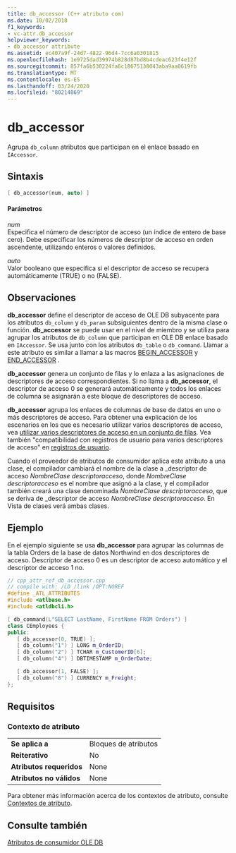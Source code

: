 ```yaml
---
title: db_accessor (C++ atributo com)
ms.date: 10/02/2018
f1_keywords:
- vc-attr.db_accessor
helpviewer_keywords:
- db_accessor attribute
ms.assetid: ec407a9f-24d7-4822-96d4-7cc6a0301815
ms.openlocfilehash: 1e9725dad39974b828d87bd8b4cdeac623f4e12f
ms.sourcegitcommit: 857fa6b530224fa6c18675138043aba9aa0619fb
ms.translationtype: MT
ms.contentlocale: es-ES
ms.lasthandoff: 03/24/2020
ms.locfileid: "80214869"
---
```

# <a name="db_accessor"></a>db_accessor

Agrupa `db_column` atributos que participan en el enlace basado en `IAccessor`.

## <a name="syntax"></a>Sintaxis

```cpp
[ db_accessor(num, auto) ]
```

#### <a name="parameters"></a>Parámetros

*num*<br/>
Especifica el número de descriptor de acceso (un índice de entero de base cero). Debe especificar los números de descriptor de acceso en orden ascendente, utilizando enteros o valores definidos.

*auto*<br/>
Valor booleano que especifica si el descriptor de acceso se recupera automáticamente (TRUE) o no (FALSE).

## <a name="remarks"></a>Observaciones

**db_accessor** define el descriptor de acceso de OLE DB subyacente para los atributos `db_column` y `db_param` subsiguientes dentro de la misma clase o función. **db_accessor** se puede usar en el nivel de miembro y se utiliza para agrupar los atributos de `db_column` que participan en OLE DB enlace basado en `IAccessor`. Se usa junto con los atributos `db_table` o `db_command`. Llamar a este atributo es similar a llamar a las macros [BEGIN_ACCESSOR](../../data/oledb/begin-accessor.md) y [END_ACCESSOR](../../data/oledb/end-accessor.md) .

**db_accessor** genera un conjunto de filas y lo enlaza a las asignaciones de descriptores de acceso correspondientes. Si no llama a **db_accessor**, el descriptor de acceso 0 se generará automáticamente y todos los enlaces de columna se asignarán a este bloque de descriptores de acceso.

**db_accessor** agrupa los enlaces de columnas de base de datos en uno o más descriptores de acceso. Para obtener una explicación de los escenarios en los que es necesario utilizar varios descriptores de acceso, vea [utilizar varios descriptores de acceso en un conjunto de filas](../../data/oledb/using-multiple-accessors-on-a-rowset.md). Vea también "compatibilidad con registros de usuario para varios descriptores de acceso" en [registros de usuario](../../data/oledb/user-records.md).

Cuando el proveedor de atributos de consumidor aplica este atributo a una clase, el compilador cambiará el nombre de la clase a \_descriptor de acceso *NombreClase descriptoracceso*, donde *NombreClase descriptoracceso* es el nombre que asignó a la clase, y el compilador también creará una clase denominada *NombreClase descriptoracceso*, que se deriva de \_descriptor de acceso *NombreClase descriptoracceso*.  En Vista de clases verá ambas clases.

## <a name="example"></a>Ejemplo

En el ejemplo siguiente se usa **db_accessor** para agrupar las columnas de la tabla Orders de la base de datos Northwind en dos descriptores de acceso. Descriptor de acceso 0 es un descriptor de acceso automático y el descriptor de acceso 1 no.

```cpp
// cpp_attr_ref_db_accessor.cpp
// compile with: /LD /link /OPT:NOREF
#define _ATL_ATTRIBUTES
#include <atlbase.h>
#include <atldbcli.h>

[ db_command(L"SELECT LastName, FirstName FROM Orders") ]
class CEmployees {
public:
   [ db_accessor(0, TRUE) ];
   [ db_column("1") ] LONG m_OrderID;
   [ db_column("2") ] TCHAR m_CustomerID[6];
   [ db_column("4") ] DBTIMESTAMP m_OrderDate;

   [ db_accessor(1, FALSE) ];
   [ db_column("8") ] CURRENCY m_Freight;
};
```

## <a name="requirements"></a>Requisitos

### <a name="attribute-context"></a>Contexto de atributo

|||
|-|-|
|**Se aplica a**|Bloques de atributos|
|**Reiterativo**|No|
|**Atributos requeridos**|None|
|**Atributos no válidos**|None|

Para obtener más información acerca de los contextos de atributo, consulte [Contextos de atributo](cpp-attributes-com-net.md#contexts).

## <a name="see-also"></a>Consulte también

[Atributos de consumidor OLE DB](ole-db-consumer-attributes.md)
